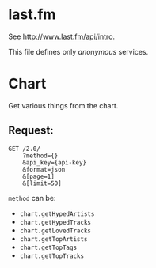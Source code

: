 # last.fm

See <http://www.last.fm/api/intro>.

This file defines only _anonymous_ services.

# Chart

Get various things from the chart.

## Request:

````
GET /2.0/
    ?method={}
    &api_key={api-key}
    &format=json
    &[page=1]
    &[limit=50]
````

 `method` can be:
- `chart.getHypedArtists`
- `chart.getHypedTracks`
- `chart.getLovedTracks`
- `chart.getTopArtists`
- `chart.getTopTags`
- `chart.getTopTracks`

